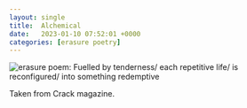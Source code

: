 ```yaml
---
layout: single
title:  Alchemical
date:   2023-01-10 07:52:01 +0000
categories: [erasure poetry]
---
```


<img src="https://www.davidralphlewis.co.uk/assets/images/articles/2023/alchemical.jpeg" alt="erasure poem: Fuelled by tenderness/ each repetitive life/ is reconfigured/ into something redemptive" title="Almost destroyed the first letter with the marker, posted anyway." class="responsive"><br>

Taken from Crack magazine. 